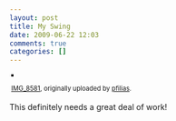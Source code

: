 ```yaml
---
layout: post
title: My Swing
date: 2009-06-22 12:03
comments: true
categories: []
---
```

<div style="text-align: left; padding: 3px;"><a title="photo sharing" href="http://www.flickr.com/photos/pfilias/3650231539/"><img style="border: solid 2px #000000;" src="http://farm4.static.flickr.com/3162/3650231539_115f01fd32.jpg" alt="" /></a>

<span style="font-size: 0.8em; margin-top: 0px;"><a href="http://www.flickr.com/photos/pfilias/3650231539/">IMG_8581</a>, originally uploaded by <a href="http://www.flickr.com/people/pfilias/">pfilias</a>.</span></div>
This definitely needs a great deal of work!
